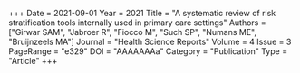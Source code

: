 +++
Date =  2021-09-01
Year = 2021
Title = "A systematic review of risk stratification tools internally used in primary care settings"
Authors = ["Girwar SAM", "Jabroer R", "Fiocco M", "Such SP", "Numans ME", "Bruijnzeels MA"]
Journal = "Health Science Reports"
Volume = 4
Issue = 3
PageRange = "e329"
DOI = "AAAAAAAa"
Category = "Publication"
Type = "Article"
+++